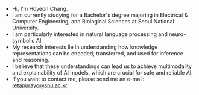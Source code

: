 - Hi, I’m Hoyeon Chang.
- I am currently studying for a Bachelor's degree majoring in Electrical & Computer Engineering, and Biological Sciences at Seoul National University.
- I am particularly interested in natural language processing and neuro-symbolic AI.
- My research interests lie in understanding how knowledge representations can be encoded, transferred, and used for inference and reasoning.
- I believe that these understandings can lead us to achieve multimodality and explainability of AI models, which are crucial for safe and reliable AI.
- If you want to contact me, please send me an e-mail: retapurayo@snu.ac.kr

<!---
Duemoo/Duemoo is a ✨ special ✨ repository because its `README.md` (this file) appears on your GitHub profile.
You can click the Preview link to take a look at your changes.
--->
